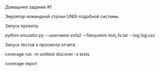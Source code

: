 Домашнее задание #1

Эмулятор командной строки UNIX-подобной системы

Запуск проекта:

python emulator.py --username sofa2 --filesystem test_fs.tar --log log.csv   

Запуск тестов и просмотр отчета

coverage run -m unittest discover -s tests    

coverage report

